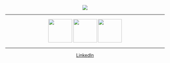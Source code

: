 <p align="center">
<img src="https:/github-readme-stats-mu-sooty.vercel.app/api?username=moessner&show_icons=true&include_all_commits=true&count_private=true&theme=github_dark&hide_border=true&hide_rank=true">
<hr>

<p align="middle">
<img src="https://cdn.jsdelivr.net/npm/programming-languages-logos/src/typescript/typescript.png" height="75">
<img src="https://cdn.jsdelivr.net/npm/programming-languages-logos/src/python/python.png" height="75">
<img src="https://cdn.jsdelivr.net/npm/programming-languages-logos/src/csharp/csharp.png" height="75">
</p>

<hr>

<p align="middle">
<a href="https://www.linkedin.com/in/fabianmoessner">LinkedIn</a>
</p>
